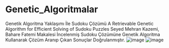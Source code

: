 # Genetic_Algoritmalar
Genetik Algoritma Yaklaşımı İle Sudoku Çözümü
A Retrievable Genetic Algorithm for Efficient Solving of Sudoku Puzzles
Seyed Mehran Kazemi, Bahare Fatemi Makalesi İncelenmiş Sudoku Çözümüne 
Genetik Algoritma Kullanarak Çözüm Aranıp Çıkan Sonuçlar Doğrulanmıştır.
![image](https://github.com/GokayDindar/Genetic_Algoritmalar/assets/50152111/efd051a0-8477-4b7d-b9f2-33eaebc8e987)
![image](https://github.com/GokayDindar/Genetic_Algoritmalar/assets/50152111/f53befe6-5177-4f1a-9a5a-b4cf05f5f578)



